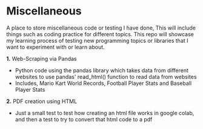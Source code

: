 # Miscellaneous
A place to store miscellaneous code or testing I have done, This will include things such as coding practice for different topics.
This repo will showcase my learning process of testing new programming topics or libraries that I want to experiment with or learn about.


**1.** Web-Scraping via Pandas
 * Python code using the pandas library which takes data from different websites to use pandas' read_html() function to read data from websites
 * Includes, Mario Kart World Records, Football Player Stats and Baseball Player Stats
 
 **2.** PDF creation using HTML
 * Just a small test to test how creating an html file works in google colab, and then a test to try to convert that html code to a pdf
